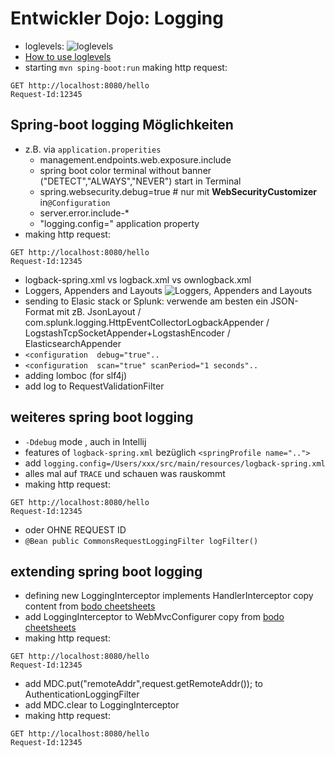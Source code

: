 # Entwickler Dojo: Logging
* loglevels: ![loglevels](https://miro.medium.com/v2/resize:fit:378/format:webp/1*Mx07nfF-ESu3oFMRkU8J9A.png)
* [How to use loglevels](https://github.com/bodote/cheatsheets/blob/master/java_logging.md#general-rules-about-logging-applies-not-only-to-javaspring-boot)
* starting `mvn sping-boot:run` making http request:
```
GET http://localhost:8080/hello
Request-Id:12345
```

## Spring-boot logging Möglichkeiten
* z.B. via `application.properities` 
  * management.endpoints.web.exposure.include
  * spring boot color terminal without banner ("DETECT","ALWAYS","NEVER") start in Terminal 
  * spring.websecurity.debug=true # nur mit **WebSecurityCustomizer** in`@Configuration`
  * server.error.include-*
  * "logging.config=" application property
* making http request:
```
GET http://localhost:8080/hello
Request-Id:12345
```
* logback-spring.xml vs logback.xml vs ownlogback.xml  
* Loggers, Appenders  and Layouts ![Loggers, Appenders  and Layouts](https://d1jnx9ba8s6j9r.cloudfront.net/blog/wp-content/uploads/2019/09/Picture3.png)
* sending to Elasic stack or Splunk: verwende am besten ein JSON-Format mit zB. JsonLayout / com.splunk.logging.HttpEventCollectorLogbackAppender / LogstashTcpSocketAppender+LogstashEncoder / ElasticsearchAppender
* `<configuration  debug="true"..`
* `<configuration  scan="true" scanPeriod="1 seconds"..`
* adding lomboc (for slf4j)
* add log to RequestValidationFilter

## weiteres spring boot logging
* `-Ddebug` mode , auch in Intellij 
* features of  `logback-spring.xml` bezüglich  `<springProfile name="..">`
* add `logging.config=/Users/xxx/src/main/resources/logback-spring.xml`
* alles mal auf `TRACE` und schauen was rauskommt
* making http request:
```
GET http://localhost:8080/hello
Request-Id:12345
```
* oder OHNE REQUEST ID
* `@Bean
  public CommonsRequestLoggingFilter logFilter()`

## extending spring boot logging
* defining new LoggingInterceptor implements HandlerInterceptor copy content from [bodo cheetsheets](https://github.com/bodote/cheatsheets)
* add LoggingInterceptor to WebMvcConfigurer copy from [bodo cheetsheets](https://github.com/bodote/cheatsheets)
* making http request:
```
GET http://localhost:8080/hello
Request-Id:12345
```
* add MDC.put("remoteAddr",request.getRemoteAddr()); to AuthenticationLoggingFilter
* add MDC.clear to LoggingInterceptor
* making http request:
```
GET http://localhost:8080/hello
Request-Id:12345
```



